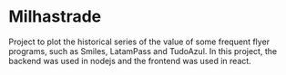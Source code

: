 # Milhastrade

Project to plot the historical series of the value of some frequent flyer programs, such as Smiles, LatamPass and TudoAzul. In this project, the backend was used in nodejs and the frontend was used in react.
